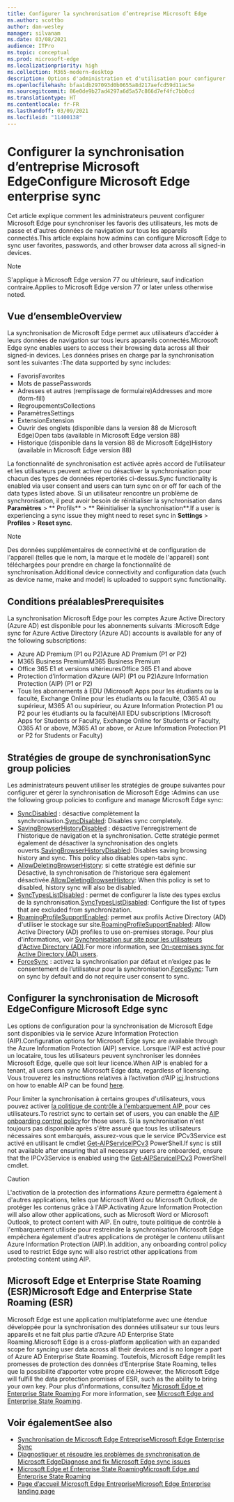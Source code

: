 ```yaml
---
title: Configurer la synchronisation d’entreprise Microsoft Edge
ms.author: scottbo
author: dan-wesley
manager: silvanam
ms.date: 03/08/2021
audience: ITPro
ms.topic: conceptual
ms.prod: microsoft-edge
ms.localizationpriority: high
ms.collection: M365-modern-desktop
description: Options d'administration et d'utilisation pour configurer Microsoft Edge afin de synchroniser les favoris, les mots de passe et d'autres données du navigateur.
ms.openlocfilehash: bfaa1db297093d0b0655a8d217aefcd59d11ac5e
ms.sourcegitcommit: 86e0de9b27ad4297a6d5a57c866d7ef4fc7bb0cd
ms.translationtype: HT
ms.contentlocale: fr-FR
ms.lasthandoff: 03/09/2021
ms.locfileid: "11400138"
---
```

# <a name="configure-microsoft-edge-enterprise-sync"></a><span data-ttu-id="f9073-103">Configurer la synchronisation d’entreprise Microsoft Edge</span><span class="sxs-lookup"><span data-stu-id="f9073-103">Configure Microsoft Edge enterprise sync</span></span>

<span data-ttu-id="f9073-104">Cet article explique comment les administrateurs peuvent configurer Microsoft Edge pour synchroniser les favoris des utilisateurs, les mots de passe et d'autres données de navigation sur tous les appareils connectés.</span><span class="sxs-lookup"><span data-stu-id="f9073-104">This article explains how admins can configure Microsoft Edge to sync user favorites, passwords, and other browser data across all signed-in devices.</span></span>

> [!NOTE]
> <span data-ttu-id="f9073-105">S'applique à Microsoft Edge version 77 ou ultérieure, sauf indication contraire.</span><span class="sxs-lookup"><span data-stu-id="f9073-105">Applies to Microsoft Edge version 77 or later unless otherwise noted.</span></span>

## <a name="overview"></a><span data-ttu-id="f9073-106">Vue d’ensemble</span><span class="sxs-lookup"><span data-stu-id="f9073-106">Overview</span></span>

<span data-ttu-id="f9073-107">La synchronisation de Microsoft Edge permet aux utilisateurs d’accéder à leurs données de navigation sur tous leurs appareils connectés.</span><span class="sxs-lookup"><span data-stu-id="f9073-107">Microsoft Edge sync enables users to access their browsing data across all their signed-in devices.</span></span> <span data-ttu-id="f9073-108">Les données prises en charge par la synchronisation sont les suivantes :</span><span class="sxs-lookup"><span data-stu-id="f9073-108">The data supported by sync includes:</span></span>

- <span data-ttu-id="f9073-109">Favoris</span><span class="sxs-lookup"><span data-stu-id="f9073-109">Favorites</span></span>
- <span data-ttu-id="f9073-110">Mots de passe</span><span class="sxs-lookup"><span data-stu-id="f9073-110">Passwords</span></span>
- <span data-ttu-id="f9073-111">Adresses et autres (remplissage de formulaire)</span><span class="sxs-lookup"><span data-stu-id="f9073-111">Addresses and more (form-fill)</span></span>
- <span data-ttu-id="f9073-112">Regroupements</span><span class="sxs-lookup"><span data-stu-id="f9073-112">Collections</span></span>
- <span data-ttu-id="f9073-113">Paramètres</span><span class="sxs-lookup"><span data-stu-id="f9073-113">Settings</span></span>
- <span data-ttu-id="f9073-114">Extension</span><span class="sxs-lookup"><span data-stu-id="f9073-114">Extension</span></span>
- <span data-ttu-id="f9073-115">Ouvrir des onglets (disponible dans la version 88 de Microsoft Edge)</span><span class="sxs-lookup"><span data-stu-id="f9073-115">Open tabs (available in Microsoft Edge version 88)</span></span>
- <span data-ttu-id="f9073-116">Historique (disponible dans la version 88 de Microsoft Edge)</span><span class="sxs-lookup"><span data-stu-id="f9073-116">History (available in Microsoft Edge version 88)</span></span>

<span data-ttu-id="f9073-117">La fonctionnalité de synchronisation est activée après accord de l’utilisateur et les utilisateurs peuvent activer ou désactiver la synchronisation pour chacun des types de données répertoriés ci-dessus.</span><span class="sxs-lookup"><span data-stu-id="f9073-117">Sync functionality is enabled via user consent and users can turn sync on or off for each of the data types listed above.</span></span> <span data-ttu-id="f9073-118">Si un utilisateur rencontre un problème de synchronisation, il peut avoir besoin de réinitialiser la synchronisation dans **Paramètres** > \*\* Profils\*\* > \*\* Réinitialiser la synchronisation\*\*.</span><span class="sxs-lookup"><span data-stu-id="f9073-118">If a user is experiencing a sync issue they might need to reset sync in **Settings** > **Profiles** > **Reset sync**.</span></span>

> [!NOTE]
> <span data-ttu-id="f9073-119">Des données supplémentaires de connectivité et de configuration de l'appareil (telles que le nom, la marque et le modèle de l'appareil) sont téléchargées pour prendre en charge la fonctionnalité de synchronisation.</span><span class="sxs-lookup"><span data-stu-id="f9073-119">Additional device connectivity and configuration data (such as device name, make and model) is uploaded to support sync functionality.</span></span>

## <a name="prerequisites"></a><span data-ttu-id="f9073-120">Conditions préalables</span><span class="sxs-lookup"><span data-stu-id="f9073-120">Prerequisites</span></span>

<span data-ttu-id="f9073-121">La synchronisation Microsoft Edge pour les comptes Azure Active Directory (Azure AD) est disponible pour les abonnements suivants :</span><span class="sxs-lookup"><span data-stu-id="f9073-121">Microsoft Edge sync for Azure Active Directory (Azure AD) accounts is available for any of the following subscriptions:</span></span>

- <span data-ttu-id="f9073-122">Azure AD Premium (P1 ou P2)</span><span class="sxs-lookup"><span data-stu-id="f9073-122">Azure AD Premium (P1 or P2)</span></span>
- <span data-ttu-id="f9073-123">M365 Business Premium</span><span class="sxs-lookup"><span data-stu-id="f9073-123">M365 Business Premium</span></span>
- <span data-ttu-id="f9073-124">Office 365 E1 et versions ultérieures</span><span class="sxs-lookup"><span data-stu-id="f9073-124">Office 365 E1 and above</span></span>
- <span data-ttu-id="f9073-125">Protection d’information d’Azure (AIP) (P1 ou P2)</span><span class="sxs-lookup"><span data-stu-id="f9073-125">Azure Information Protection (AIP) (P1 or P2)</span></span>
- <span data-ttu-id="f9073-126">Tous les abonnements à EDU (Microsoft Apps pour les étudiants ou la faculté, Exchange Online pour les étudiants ou la faculté, O365 A1 ou supérieur, M365 A1 ou supérieur, ou Azure Information Protection P1 ou P2 pour les étudiants ou la faculté)</span><span class="sxs-lookup"><span data-stu-id="f9073-126">All EDU subscriptions (Microsoft Apps for Students or Faculty, Exchange Online for Students or Faculty, O365 A1 or above, M365 A1 or above, or Azure Information Protection P1 or P2 for Students or Faculty)</span></span>

## <a name="sync-group-policies"></a><span data-ttu-id="f9073-127">Stratégies de groupe de synchronisation</span><span class="sxs-lookup"><span data-stu-id="f9073-127">Sync group policies</span></span>

<span data-ttu-id="f9073-128">Les administrateurs peuvent utiliser les stratégies de groupe suivantes pour configurer et gérer la synchronisation de Microsoft Edge :</span><span class="sxs-lookup"><span data-stu-id="f9073-128">Admins can use the following group policies to configure and manage Microsoft Edge sync:</span></span>

- <span data-ttu-id="f9073-129">[SyncDisabled](https://docs.microsoft.com/deployedge/microsoft-edge-policies#syncdisabled) : désactive complètement la synchronisation.</span><span class="sxs-lookup"><span data-stu-id="f9073-129">[SyncDisabled](https://docs.microsoft.com/deployedge/microsoft-edge-policies#syncdisabled): Disables sync completely.</span></span>
- <span data-ttu-id="f9073-130">[SavingBrowserHistoryDisabled](https://docs.microsoft.com/deployedge/microsoft-edge-policies#savingbrowserhistorydisabled) : désactive l’enregistrement de l’historique de navigation et la synchronisation. Cette stratégie permet également de désactiver la synchronisation des onglets ouverts.</span><span class="sxs-lookup"><span data-stu-id="f9073-130">[SavingBrowserHistoryDisabled](https://docs.microsoft.com/deployedge/microsoft-edge-policies#savingbrowserhistorydisabled): Disables saving browsing history and sync. This policy also disables open-tabs sync.</span></span>
- <span data-ttu-id="f9073-131">[AllowDeletingBrowserHistory](https://docs.microsoft.com/deployedge/microsoft-edge-policies#allowdeletingbrowserhistory): si cette stratégie est définie sur Désactivé, la synchronisation de l’historique sera également désactivée.</span><span class="sxs-lookup"><span data-stu-id="f9073-131">[AllowDeletingBrowserHistory](https://docs.microsoft.com/deployedge/microsoft-edge-policies#allowdeletingbrowserhistory): When this policy is set to disabled, history sync will also be disabled.</span></span>
- <span data-ttu-id="f9073-132">[SyncTypesListDisabled](https://docs.microsoft.com/DeployEdge/microsoft-edge-policies#synctypeslistdisabled) : permet de configurer la liste des types exclus de la synchronisation.</span><span class="sxs-lookup"><span data-stu-id="f9073-132">[SyncTypesListDisabled](https://docs.microsoft.com/DeployEdge/microsoft-edge-policies#synctypeslistdisabled): Configure the list of types that are excluded from synchronization.</span></span>
- <span data-ttu-id="f9073-133">[RoamingProfileSupportEnabled](https://docs.microsoft.com/DeployEdge/microsoft-edge-policies#roamingprofilesupportenabled): permet aux profils Active Directory (AD) d'utiliser le stockage sur site.</span><span class="sxs-lookup"><span data-stu-id="f9073-133">[RoamingProfileSupportEnabled](https://docs.microsoft.com/DeployEdge/microsoft-edge-policies#roamingprofilesupportenabled): Allow Active Directory (AD) profiles to use on-premises storage.</span></span> <span data-ttu-id="f9073-134">Pour plus d'informations, voir [Synchronisation sur site pour les utilisateurs d'Active Directory (AD)](https://docs.microsoft.com/DeployEdge/microsoft-edge-on-premises-sync).</span><span class="sxs-lookup"><span data-stu-id="f9073-134">For more information, see [On-premises sync for Active Directory (AD) users](https://docs.microsoft.com/DeployEdge/microsoft-edge-on-premises-sync).</span></span>
- <span data-ttu-id="f9073-135">[ForceSync]( https://docs.microsoft.com/deployedge/microsoft-edge-policies#forcesync) : activez la synchronisation par défaut et n’exigez pas le consentement de l’utilisateur pour la synchronisation.</span><span class="sxs-lookup"><span data-stu-id="f9073-135">[ForceSync]( https://docs.microsoft.com/deployedge/microsoft-edge-policies#forcesync): Turn on sync by default and do not require user consent to sync.</span></span>  

## <a name="configure-microsoft-edge-sync"></a><span data-ttu-id="f9073-136">Configurer la synchronisation de Microsoft Edge</span><span class="sxs-lookup"><span data-stu-id="f9073-136">Configure Microsoft Edge sync</span></span>

<span data-ttu-id="f9073-137">Les options de configuration pour la synchronisation de Microsoft Edge sont disponibles via le service Azure Information Protection (AIP).</span><span class="sxs-lookup"><span data-stu-id="f9073-137">Configuration options for Microsoft Edge sync are available through the Azure Information Protection (AIP) service.</span></span> <span data-ttu-id="f9073-138">Lorsque l'AIP est activé pour un locataire, tous les utilisateurs peuvent synchroniser les données Microsoft Edge, quelle que soit leur licence.</span><span class="sxs-lookup"><span data-stu-id="f9073-138">When AIP is enabled for a tenant, all users can sync Microsoft Edge data, regardless of licensing.</span></span> <span data-ttu-id="f9073-139">Vous trouverez les instructions relatives à l’activation d’AIP [ici](https://docs.microsoft.com/azure/information-protection/activate-office365).</span><span class="sxs-lookup"><span data-stu-id="f9073-139">Instructions on how to enable AIP can be found [here](https://docs.microsoft.com/azure/information-protection/activate-office365).</span></span>

<span data-ttu-id="f9073-140">Pour limiter la synchronisation à certains groupes d'utilisateurs, vous pouvez activer [la politique de contrôle à l'embarquement AIP ](https://docs.microsoft.com/powershell/module/aipservice/set-aipserviceonboardingcontrolpolicy?view=azureipps&preserve-view=true) pour ces utilisateurs.</span><span class="sxs-lookup"><span data-stu-id="f9073-140">To restrict sync to certain set of users, you can enable the [AIP onboarding control policy](https://docs.microsoft.com/powershell/module/aipservice/set-aipserviceonboardingcontrolpolicy?view=azureipps&preserve-view=true) for those users.</span></span> <span data-ttu-id="f9073-141">Si la synchronisation n'est toujours pas disponible après s'être assuré que tous les utilisateurs nécessaires sont embarqués, assurez-vous que le service IPCv3Service est activé en utilisant le cmdlet [Get-AIPServiceIPCv3](https://docs.microsoft.com/powershell/module/aipservice/get-aipserviceipcv3?view=azureipps&preserve-view=true) PowerShell.</span><span class="sxs-lookup"><span data-stu-id="f9073-141">If sync is still not available after ensuring that all necessary users are onboarded, ensure that the IPCv3Service is enabled using the [Get-AIPServiceIPCv3](https://docs.microsoft.com/powershell/module/aipservice/get-aipserviceipcv3?view=azureipps&preserve-view=true)  PowerShell cmdlet.</span></span>

> [!CAUTION]
> <span data-ttu-id="f9073-142">L'activation de la protection des informations Azure permettra également à d'autres applications, telles que Microsoft Word ou Microsoft Outlook, de protéger les contenus grâce à l'AIP.</span><span class="sxs-lookup"><span data-stu-id="f9073-142">Activating Azure Information Protection will also allow other applications, such as Microsoft Word or Microsoft Outlook, to protect content with AIP.</span></span> <span data-ttu-id="f9073-143">En outre, toute politique de contrôle à l'embarquement utilisée pour restreindre la synchronisation Microsoft Edge empêchera également d'autres applications de protéger le contenu utilisant Azure Information Protection (AIP).</span><span class="sxs-lookup"><span data-stu-id="f9073-143">In addition, any onboarding control policy used to restrict Edge sync will also restrict other applications from protecting content using AIP.</span></span>

## <a name="microsoft-edge-and-enterprise-state-roaming-esr"></a><span data-ttu-id="f9073-144">Microsoft Edge et Enterprise State Roaming (ESR)</span><span class="sxs-lookup"><span data-stu-id="f9073-144">Microsoft Edge and Enterprise State Roaming (ESR)</span></span>

<span data-ttu-id="f9073-145">Microsoft Edge est une application multiplateforme avec une étendue développée pour la synchronisation des données utilisateur sur tous leurs appareils et ne fait plus partie d’Azure AD Enterprise State Roaming.</span><span class="sxs-lookup"><span data-stu-id="f9073-145">Microsoft Edge is a cross-platform application with an expanded scope for syncing user data across all their devices and is no longer a part of Azure AD Enterprise State Roaming.</span></span> <span data-ttu-id="f9073-146">Toutefois, Microsoft Edge remplit les promesses de protection des données d’Enterprise State Roaming, telles que la possibilité d’apporter votre propre clé.</span><span class="sxs-lookup"><span data-stu-id="f9073-146">However, the Microsoft Edge will fulfill the data protection promises of ESR, such as the ability to bring your own key.</span></span> <span data-ttu-id="f9073-147">Pour plus d’informations, consultez [Microsoft Edge et Enterprise State Roaming](microsoft-edge-enterprise-state-roaming.md).</span><span class="sxs-lookup"><span data-stu-id="f9073-147">For more information, see [Microsoft Edge and Enterprise State Roaming](microsoft-edge-enterprise-state-roaming.md).</span></span>

## <a name="see-also"></a><span data-ttu-id="f9073-148">Voir également</span><span class="sxs-lookup"><span data-stu-id="f9073-148">See also</span></span>

- [<span data-ttu-id="f9073-149">Synchronisation de Microsoft Edge Entreprise</span><span class="sxs-lookup"><span data-stu-id="f9073-149">Microsoft Edge Enterprise Sync</span></span>](microsoft-edge-enterprise-sync.md)
- [<span data-ttu-id="f9073-150">Diagnostiquer et résoudre les problèmes de synchronisation de Microsoft Edge</span><span class="sxs-lookup"><span data-stu-id="f9073-150">Diagnose and fix Microsoft Edge sync issues</span></span>](microsoft-edge-troubleshoot-enterprise-sync.md)
- [<span data-ttu-id="f9073-151">Microsoft Edge et Enterprise State Roaming</span><span class="sxs-lookup"><span data-stu-id="f9073-151">Microsoft Edge and Enterprise State Roaming</span></span>](microsoft-edge-enterprise-state-roaming.md)
- [<span data-ttu-id="f9073-152">Page d’accueil Microsoft Edge Entreprise</span><span class="sxs-lookup"><span data-stu-id="f9073-152">Microsoft Edge Enterprise landing page</span></span>](https://aka.ms/EdgeEnterprise)
